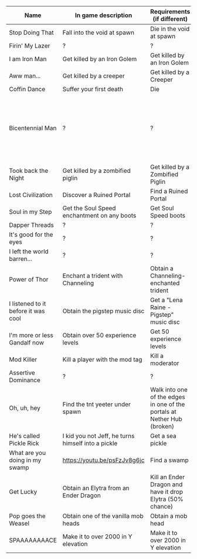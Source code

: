 |Name|In game description|Requirements (if different)| Notes |
|---|---|---|---|
| Stop Doing That | Fall into the void at spawn | Die in the void at spawn |  |
| Firin' My Lazer | ? | ? | n/a |
| I am Iron Man | Get killed by an Iron Golem | Get killed by an Iron Golem |  |
| Aww man... | Get killed by a creeper | Get killed by a Creeper |  |
| Coffin Dance | Suffer your first death | Die | n/a |
| Bicentennial Man | ? | ? | Presumed to be getting over 200 hours (12k minutes) of playtime |  |
| Took back the Night | Get killed by a zombified piglin | Get killed by a Zombified Piglin |  |
| Lost Civilization | Discover a Ruined Portal | Find a Ruined Portal | |
| Soul in my Step | Get the Soul Speed enchantment on any boots | Get Soul Speed boots | |
| Dapper Threads | ? | ? | |
| It's good for the eyes | ? | ? | |
| I left the world barren... | ? | ? | |
| Power of Thor | Enchant a trident with Channeling  | Obtain a Channeling-enchanted trident  | |
| I listened to it before it was cool | Obtain the pigstep music disc | Get a "Lena Raine - Pigstep" music disc | |
| I'm more or less Gandalf now | Obtain over 50 experience levels | Get 50 experience levels | |
| Mod Killer | Kill a player with the mod tag | Kill a moderator | Currently broken |
| Assertive Dominance | ? | ? | |
| Oh, uh, hey | Find the tnt yeeter under spawn | Walk into one of the edges in one of the portals at Nether Hub (broken) | |
| He's called Pickle Rick | I kid you not Jeff, he turns himself into a pickle | Get a sea pickle | |
| What are you doing in my swamp | https://youtu.be/psFzJv8g6jc | Find a swamp | |
| Get Lucky | Obtain an Elytra from an Ender Dragon | Kill an Ender Dragon and have it drop Elytra (50% chance) | |
| Pop goes the Weasel | Obtain one of the vanilla mob heads | Obtain a mob head | |
| SPAAAAAAAACE | Make it to over 2000 in Y elevation | Make it to over 2000 in Y elevation | |
